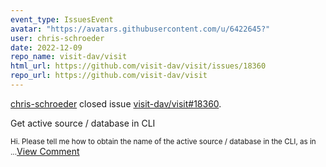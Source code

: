 ```yaml
---
event_type: IssuesEvent
avatar: "https://avatars.githubusercontent.com/u/6422645?"
user: chris-schroeder
date: 2022-12-09
repo_name: visit-dav/visit
html_url: https://github.com/visit-dav/visit/issues/18360
repo_url: https://github.com/visit-dav/visit
---
```


<a href='https://github.com/chris-schroeder' target='_blank'>chris-schroeder</a> closed issue <a href='https://github.com/visit-dav/visit/issues/18360' target='_blank'>visit-dav/visit#18360</a>.

<p>Get active source / database in CLI</p><small>Hi. Please tell me how to obtain the name of the active source / database in the CLI, as in...</small><a href='https://github.com/visit-dav/visit/issues/18360' target='_blank'>View Comment</a>